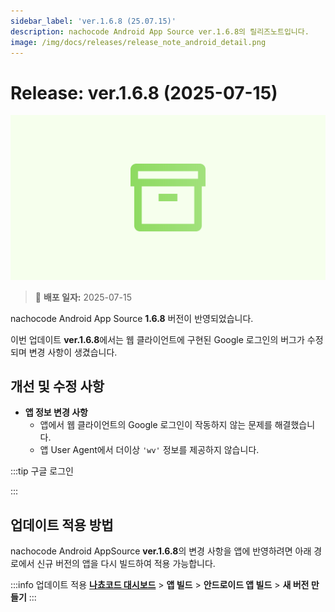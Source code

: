 ```yaml
---
sidebar_label: 'ver.1.6.8 (25.07.15)'
description: nachocode Android App Source ver.1.6.8의 릴리즈노트입니다.
image: /img/docs/releases/release_note_android_detail.png
---
```


# Release: ver.1.6.8 (2025-07-15)

![android_detail](/img/docs/releases/release_note_android_detail.png)

> 🔔 **배포 일자:** 2025-07-15

nachocode Android App Source **1.6.8** 버전이 반영되었습니다.

이번 업데이트 **ver.1.6.8**에서는 웹 클라이언트에 구현된 Google 로그인의 버그가 수정되며 변경 사항이 생겼습니다.

## 개선 및 수정 사항

- **앱 정보 변경 사항**
  - 앱에서 웹 클라이언트의 Google 로그인이 작동하지 않는 문제를 해결했습니다.
  - 앱 User Agent에서 더이상 `'wv'` 정보를 제공하지 않습니다.

:::tip 구글 로그인

:::

## 업데이트 적용 방법

nachocode Android AppSource **ver.1.6.8**의 변경 사항을 앱에 반영하려면 아래 경로에서 신규 버전의 앱을 다시 빌드하여 적용 가능합니다.

:::info 업데이트 적용
[**나쵸코드 대시보드**](https://nachocode.io/?utm_source=docs&utm_medium=documentation&utm_campaign=devguide) > **앱 빌드** > **안드로이드 앱 빌드** > **새 버전 만들기**
:::
